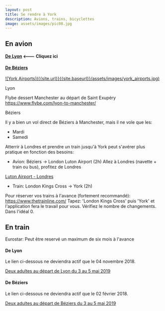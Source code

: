 ```yaml
---
layout: post
title: Se rendre à York 
description: Avions, trains, bicyclettes
image: assets/images/pic08.jpg
---
```


## En avion

#### [De Lyon](#avion-lyon) <--- Cliquez ici
#### [De Béziers](#avion-beziers)

<a href='https://www.google.co.uk/maps/search/international+airports+near+York/@53.9761599,-1.6333861,9z/data=!4m3!2m2!5m1!10e2' target='_blank' rel='noopener noreferrer'>
![York Airports]({{site.url}}{{site.baseurl}}/assets/images/york_airports.jpg)
</a>

<a name="avion-lyon">Lyon</a>

Flybe dessert Manchester au départ de Saint Exupéry
https://www.flybe.com/lyon-to-manchester/

<a name="avion-beziers">Béziers</a>

Il y a bien un vol direct de Béziers à Manchester, mais il ne vole que les:
- Mardi
- Samedi

Atterrir à Londres et prendre un train jusqu'à York peut s'avérer plus pratique en fonction des besoins:

* Avion: Béziers -> London Luton Airport (2h)
Allez à Londres (navette + train ou bus), profitez de Londres
<a href='https://www.london-luton.co.uk/to-and-from-lla'>
Luton Airport - Londres
</a>

* Train: London Kings Cross -> York (2h)

Pour réserver vos trains à l'avance (fortement recommandé):
https://www.thetrainline.com/
Tapez: 
'London Kings Cross' puis 'York' et l'application fera le travail pour vous.
Vérifiez le nombre de changements. Dans l'idéal 0.
 <img src="assets/train.png" alt="" />

## En train

Eurostar: 
Peut être reservé un maximum de six mois à l'avance

#### De Lyon

Le lien ci-dessous ne deviendra actif que le 04 novembre 2018.

<a href='https://booking.eurostar.com/fr-fr/train-search/standard/8772319/7015400?adult=2&outbound-date=2019-05-03&inbound-date=2019-05-05'>
Deux adultes au départ de Lyon du 3 au 5 mai 2019
</a>

#### De Béziers

Le lien ci-dessous ne deviendra actif que le 02 février 2018.

<a href='https://booking.eurostar.com/fr-fr/train-search/standard/8778100/7015400?adult=2&outbound-date=2019-05-03&inbound-date=2019-05-05'>
Deux adultes au départ de Béziers du 3 au 5 mai 2019
</a>
